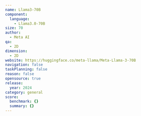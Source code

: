 ```yaml
---
name: Llama3-70B
component:
  language:
    - Llama3.0-70B
size: 70
author:
  - Meta AI
qa:
  - 2D
dimension:
  - 2D
website: https://huggingface.co/meta-llama/Meta-Llama-3-70B
navigation: false
taskPlanning: false
reason: false
opensource: true
release:
  year: 2024
category: general
score:
  benchmark: {}
  summary: {}
---
```

